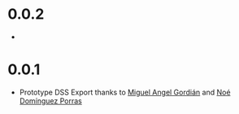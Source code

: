 # 0.0.2
-

# 0.0.1
- Prototype DSS Export thanks to [Miguel Angel Gordián](https://github.com/zoek1) and [Noé Domínguez Porras](https://github.com/poguez)
